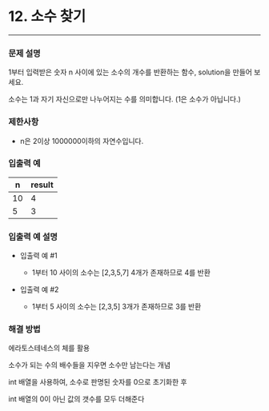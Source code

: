 # 12. 소수 찾기

-- -- 

### 문제 설명

1부터 입력받은 숫자 n 사이에 있는 소수의 개수를 반환하는 함수, solution을 만들어 보세요.

소수는 1과 자기 자신으로만 나누어지는 수를 의미합니다.
(1은 소수가 아닙니다.)

### 제한사항

* n은 2이상 1000000이하의 자연수입니다.

### 입출력 예

| n   | result |
|-----|--------|
| 10	 | 4      |
| 5	  | 3      |

### 입출력 예 설명

* 입출력 예 #1
    * 1부터 10 사이의 소수는 [2,3,5,7] 4개가 존재하므로 4를 반환

* 입출력 예 #2
    * 1부터 5 사이의 소수는 [2,3,5] 3개가 존재하므로 3를 반환

### 해결 방법
에라토스테네스의 체를 활용

소수가 되는 수의 배수들을 지우면 소수만 남는다는 개념

int 배열을 사용하여, 소수로 판명된 숫자를 0으로 초기화한 후

int 배열의 0이 아닌 값의 갯수를 모두 더해준다

